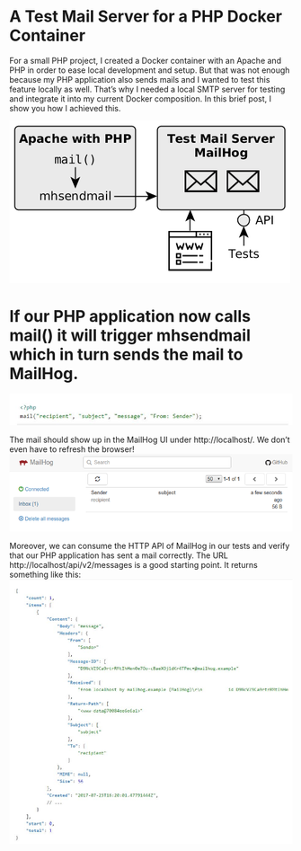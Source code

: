 # A Test Mail Server for a PHP Docker Container
For a small PHP project, I created a Docker container with an Apache and PHP in order to ease local development and setup. But that was not enough because my PHP application also sends mails and I wanted to test this feature locally as well. That’s why I needed a local SMTP server for testing and integrate it into my current Docker composition. In this brief post, I show you how I achieved this.

![ScreenShot](https://github.com/nabad600/Mailhog/blob/main/featured-image-500.png)

# If our PHP application now calls mail() it will trigger mhsendmail which in turn sends the mail to MailHog.

![ScreenShot](https://github.com/nabad600/Mailhog/blob/main/rerd.JPG)

The mail should show up in the MailHog UI under http://localhost/. We don’t even have to refresh the browser!
![ScreenShot](https://github.com/nabad600/Mailhog/blob/main/mailhog-screenshot.png)

Moreover, we can consume the HTTP API of MailHog in our tests and verify that our PHP application has sent a mail correctly. The URL http://localhost/api/v2/messages is a good starting point. It returns something like this:
![ScreenShot](https://github.com/nabad600/Mailhog/blob/main/maap.JPG)
